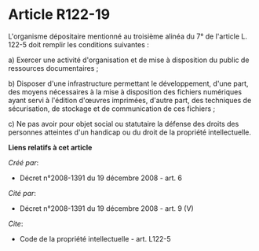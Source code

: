 # Article R122-19

L'organisme dépositaire mentionné au troisième alinéa du 7° de l'article L. 122-5 doit remplir les conditions suivantes : 

a) Exercer une activité d'organisation et de mise à disposition du public de ressources documentaires ; 

b) Disposer d'une infrastructure permettant le développement, d'une part, des moyens nécessaires à la mise à disposition des
fichiers numériques ayant servi à l'édition d'œuvres imprimées, d'autre part, des techniques de sécurisation, de stockage et
de communication de ces fichiers ; 

c) Ne pas avoir pour objet social ou statutaire la défense des droits des personnes atteintes d'un handicap ou du droit de la
propriété intellectuelle.

**Liens relatifs à cet article**

_Créé par_:

  - Décret n°2008-1391 du 19 décembre 2008 - art. 6

_Cité par_:

  - Décret n°2008-1391 du 19 décembre 2008 - art. 9 (V)

_Cite_:

  - Code de la propriété intellectuelle - art. L122-5
